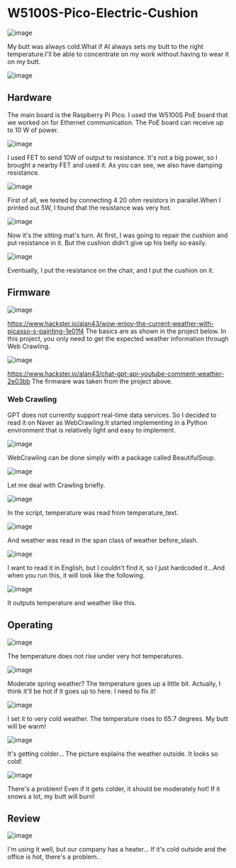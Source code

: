 # W5100S-Pico-Electric-Cushion

![image](https://github.com/wiznetmaker/W5100S-Pico-Electric-Cushion/assets/111826791/3ef59757-7a08-4114-8bc5-c406eddc5cc2)

My butt was always cold.What if AI always sets my butt to the right temperature.I'll be able to concentrate on my work without having to wear it on my butt.

![image](https://github.com/wiznetmaker/W5100S-Pico-Electric-Cushion/assets/111826791/c9cc0ef9-a212-4fc0-9597-90d8e593067f)

## Hardware

The main board is the Raspberry Pi Pico. I used the W5100S PoE board that we worked on for Ethernet communication. The PoE board can receive up to 10 W of power.

![image](https://github.com/wiznetmaker/W5100S-Pico-Electric-Cushion/assets/111826791/0edbb5b8-ed98-485a-ae19-f8c79791af06)

I used FET to send 10W of output to resistance. It's not a big power, so I brought a nearby FET and used it. As you can see, we also have damping resistance.

![image](https://github.com/wiznetmaker/W5100S-Pico-Electric-Cushion/assets/111826791/43bf19b1-883c-49af-bd03-c31013486fa1)

First of all, we tested by connecting 4 20 ohm resistors in parallel.When I printed out 5W, I found that the resistance was very hot.

![image](https://github.com/wiznetmaker/W5100S-Pico-Electric-Cushion/assets/111826791/2ea23023-e363-4f37-b341-f6319b5cf386)

Now it's the sitting mat's turn. At first, I was going to repair the cushion and put resistance in it. But the cushion didn't give up his belly so easily.

![image](https://github.com/wiznetmaker/W5100S-Pico-Electric-Cushion/assets/111826791/98d9c44b-e66a-4d7e-9fa6-8741af602487)

Eventually, I put the resistance on the chair, and I put the cushion on it.

## Firmware

![image](https://github.com/wiznetmaker/W5100S-Pico-Electric-Cushion/assets/111826791/6a80c165-0beb-4cc7-ba89-406e6c5ef827)

https://www.hackster.io/alan43/wow-enjoy-the-current-weather-with-picasso-s-painting-1e01f4
The basics are as shown in the project below.
In this project, you only need to get the expected weather information through Web Crawling.

![image](https://github.com/wiznetmaker/W5100S-Pico-Electric-Cushion/assets/111826791/b0dafc2f-f25f-4cda-8e43-48132e036277)

https://www.hackster.io/alan43/chat-gpt-api-youtube-comment-weather-2e03bb
The firmware was taken from the project above.

### Web Crawling

GPT does not currently support real-time data services. So I decided to read it on Naver as WebCrawling.It started implementing in a Python environment that is relatively light and easy to implement.

![image](https://github.com/wiznetmaker/W5100S-Pico-Electric-Cushion/assets/111826791/19428eb5-5784-4add-8e22-c5a2e59e3411)

WebCrawling can be done simply with a package called BeautifulSoup.

![image](https://github.com/wiznetmaker/W5100S-Pico-Electric-Cushion/assets/111826791/27587015-fdc2-4dce-9a9a-8b0208b731ba)

<Screen that appears when searching for weather in the water on the Naver site>
Let me deal with Crawling briefly.

![image](https://github.com/wiznetmaker/W5100S-Pico-Electric-Cushion/assets/111826791/89508989-f6d3-474a-9299-cea19d899201)

In the script, temperature was read from temperature_text.

![image](https://github.com/wiznetmaker/W5100S-Pico-Electric-Cushion/assets/111826791/9647c7a7-9566-4420-a791-4f5239b5d39c)

And weather was read in the span class of weather before_slash.

![image](https://github.com/wiznetmaker/W5100S-Pico-Electric-Cushion/assets/111826791/ef27b3ec-c2b0-4621-a156-92b6e6916851)

I want to read it in English, but I couldn't find it, so I just hardcoded it...And when you run this, it will look like the following.

![image](https://github.com/wiznetmaker/W5100S-Pico-Electric-Cushion/assets/111826791/2785b8ac-8be9-42a7-a600-edac2694f3bc)

It outputs temperature and weather like this.

## Operating

![image](https://github.com/wiznetmaker/W5100S-Pico-Electric-Cushion/assets/111826791/85d29b42-06d0-4c4e-81b3-ed9b31756994)

The temperature does not rise under very hot temperatures.

![image](https://github.com/wiznetmaker/W5100S-Pico-Electric-Cushion/assets/111826791/b6121a38-4e20-4ea1-87b5-4603bf768ebc)

Moderate spring weather? The temperature goes up a little bit. Actually, I think it'll be hot if it goes up to here. I need to fix it!

![image](https://github.com/wiznetmaker/W5100S-Pico-Electric-Cushion/assets/111826791/c35a0944-12e1-4da1-887b-c21d1be8ae4e)

I set it to very cold weather. The temperature rises to 65.7 degrees. My butt will be warm!

![image](https://github.com/wiznetmaker/W5100S-Pico-Electric-Cushion/assets/111826791/045c546b-ca5c-4aac-9acc-fe3df601ad27)

It's getting colder... The picture explains the weather outside. It looks so cold!

![image](https://github.com/wiznetmaker/W5100S-Pico-Electric-Cushion/assets/111826791/c9a9a5c3-cc3a-43de-a5be-67dff8d4fe0d)

There's a problem! Even if it gets colder, it should be moderately hot! If it snows a lot, my butt will burn!

## Review 

![image](https://github.com/wiznetmaker/W5100S-Pico-Electric-Cushion/assets/111826791/af3c41eb-0855-4e54-8a02-7dce71e020c4)

I'm using it well, but our company has a heater... If it's cold outside and the office is hot, there's a problem..











